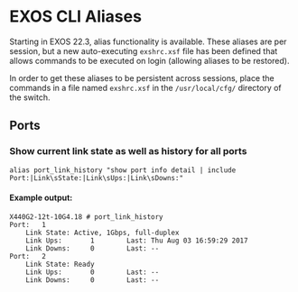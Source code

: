 # EXOS CLI Aliases

Starting in EXOS 22.3, alias functionality is available. These aliases are per session, but a new auto-executing `exshrc.xsf` file has been defined that allows commands to be executed on login (allowing aliases to be restored).

In order to get these aliases to be persistent across sessions, place the commands in a file named `exshrc.xsf` in the  `/usr/local/cfg/` directory of the switch.

## Ports

### Show current link state as well as history for all ports

```
alias port_link_history "show port info detail | include Port:|Link\sState:|Link\sUps:|Link\sDowns:"
```
#### Example output:
```
X440G2-12t-10G4.18 # port_link_history
Port:	1
	Link State:	Active, 1Gbps, full-duplex
	Link Ups:       1        Last: Thu Aug 03 16:59:29 2017
	Link Downs:     0        Last: --
Port:	2
	Link State:	Ready
	Link Ups:       0        Last: --
	Link Downs:     0        Last: --
```

